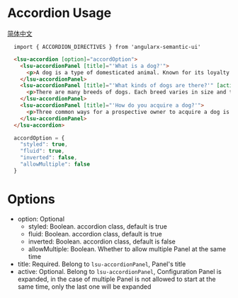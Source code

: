 # Accordion Usage
<a href="https://github.com/lon-yang/angularx-semantic-ui/blob/master/src/accordion/README_CN.md">简体中文</a>

```typesctript
  import { ACCORDION_DIRECTIVES } from 'angularx-semantic-ui'
```
```html
  <lsu-accordion [option]="accordOption">
    <lsu-accordionPanel [title]="'What is a dog?'">
      <p>A dog is a type of domesticated animal. Known for its loyalty and faithfulness, it can be found as a welcome guest in many households across the world.</p>
    </lsu-accordionPanel>
    <lsu-accordionPanel [title]="'What kinds of dogs are there?'" [active]="'true'">
      <p>There are many breeds of dogs. Each breed varies in size and temperament. Owners often select a breed of dog that they find to be compatible with their own lifestyle and desires from a companion.</p>
    </lsu-accordionPanel>
    <lsu-accordionPanel [title]="'How do you acquire a dog?'">
      <p>Three common ways for a prospective owner to acquire a dog is from pet shops, private owners, or shelters.</p>
    </lsu-accordionPanel>
  </lsu-accordion>
```
```typescript
  accordOption = {
    "styled": true,
    "fluid": true,
    "inverted": false,
    "allowMultiple": false
  }
```

# Options
- option: Optional
  - styled: Boolean. accordion class, default is true
  - fluid: Boolean. accordion class, default is true
  - inverted: Boolean. accordion class, default is false
  - allowMultiple: Boolean. Whether to allow multiple Panel at the same time
- title: Required. Belong to `lsu-accordionPanel`, Panel's title
- active: Optional. Belong to `lsu-accordionPanel`, Configuration Panel is expanded, in the case of multiple Panel is not allowed to start at the same time, only the last one will be expanded